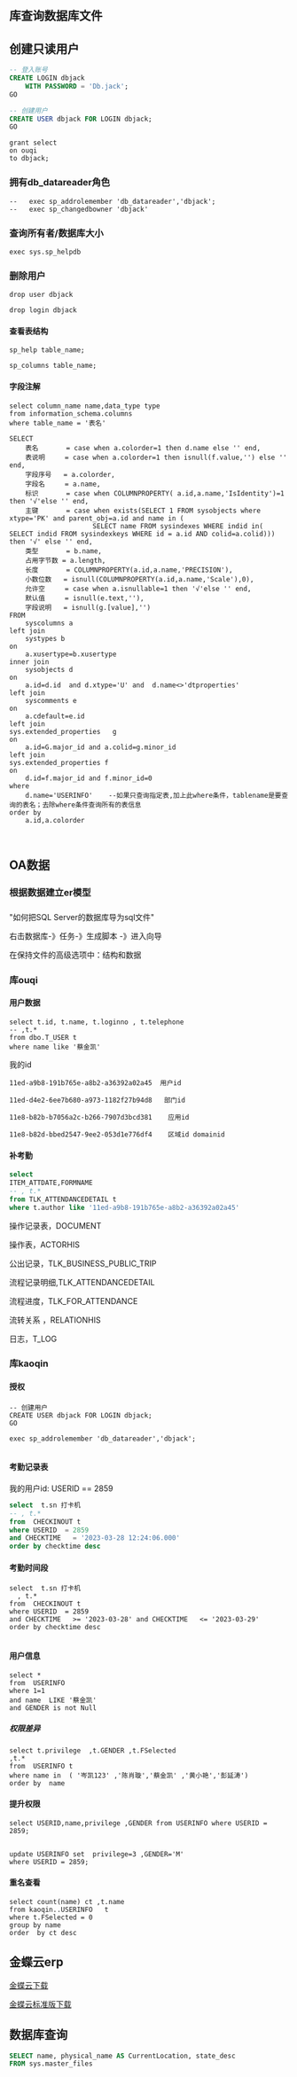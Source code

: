 

## 库查询数据库文件

## 创建只读用户

```sql
-- 登入账号
CREATE LOGIN dbjack   
    WITH PASSWORD = 'Db.jack';  
GO  

-- 创建用户
CREATE USER dbjack FOR LOGIN dbjack;  
GO


```



```mssql
grant select 
on ouqi
to dbjack;
```



### 拥有**db_datareader**角色

```mssql
--   exec sp_addrolemember 'db_datareader','dbjack';
--   exec sp_changedbowner 'dbjack'
```

### 查询所有者/数据库大小

```mssql
exec sys.sp_helpdb
```

### 删除用户

```mssql
drop user dbjack 

drop login dbjack 

```



#### 查看表结构

```mssql
sp_help table_name;           

sp_columns table_name;
```

#### 字段注解

```mssql
select column_name name,data_type type 
from information_schema.columns 
where table_name = '表名'
```

```mssql
SELECT 
    表名       = case when a.colorder=1 then d.name else '' end,
    表说明     = case when a.colorder=1 then isnull(f.value,'') else '' end,
    字段序号   = a.colorder,
    字段名     = a.name,
    标识       = case when COLUMNPROPERTY( a.id,a.name,'IsIdentity')=1 then '√'else '' end,
    主键       = case when exists(SELECT 1 FROM sysobjects where xtype='PK' and parent_obj=a.id and name in (
                     SELECT name FROM sysindexes WHERE indid in( SELECT indid FROM sysindexkeys WHERE id = a.id AND colid=a.colid))) then '√' else '' end,
    类型       = b.name,
    占用字节数 = a.length,
    长度       = COLUMNPROPERTY(a.id,a.name,'PRECISION'),
    小数位数   = isnull(COLUMNPROPERTY(a.id,a.name,'Scale'),0),
    允许空     = case when a.isnullable=1 then '√'else '' end,
    默认值     = isnull(e.text,''),
    字段说明   = isnull(g.[value],'')
FROM 
    syscolumns a
left join 
    systypes b 
on 
    a.xusertype=b.xusertype
inner join 
    sysobjects d 
on 
    a.id=d.id  and d.xtype='U' and  d.name<>'dtproperties'
left join 
    syscomments e 
on 
    a.cdefault=e.id
left join 
sys.extended_properties   g 
on 
    a.id=G.major_id and a.colid=g.minor_id  
left join
sys.extended_properties f
on 
    d.id=f.major_id and f.minor_id=0
where 
    d.name='USERINFO'    --如果只查询指定表,加上此where条件，tablename是要查询的表名；去除where条件查询所有的表信息
order by 
    a.id,a.colorder



```



## OA数据



### 根据数据建立er模型

### 

"如何把SQL Server的数据库导为sql文件"

右击数据库-》任务-》生成脚本 -》进入向导

在保持文件的高级选项中：结构和数据

### 库ouqi 

#### 用户数据

```mssql
select t.id, t.name, t.loginno , t.telephone  
-- ,t.*
from dbo.T_USER t
where name like '蔡金凯'
```

我的id  

```
11ed-a9b8-191b765e-a8b2-a36392a02a45  用户id

11ed-d4e2-6ee7b680-a973-1182f27b94d8   部门id

11e8-b82b-b7056a2c-b266-7907d3bcd381    应用id

11e8-b82d-bbed2547-9ee2-053d1e776df4    区域id domainid
```



#### 补考勤

```sql
select  
ITEM_ATTDATE,FORMNAME
-- , t.*
from TLK_ATTENDANCEDETAIL t
where t.author like '11ed-a9b8-191b765e-a8b2-a36392a02a45'
```



操作记录表，DOCUMENT

操作表，ACTORHIS

公出记录，TLK_BUSINESS_PUBLIC_TRIP

流程记录明细,TLK_ATTENDANCEDETAIL

流程进度，TLK_FOR_ATTENDANCE



流转关系 ，RELATIONHIS

日志，T_LOG

 

### 库kaoqin

#### 授权

```mssql
-- 创建用户
CREATE USER dbjack FOR LOGIN dbjack;  
GO

exec sp_addrolemember 'db_datareader','dbjack';


```

#### 考勤记录表

我的用户id:  USERID ==  2859

```sql
select  t.sn 打卡机
-- , t.*
from  CHECKINOUT t
where USERID  = 2859
and CHECKTIME   = '2023-03-28 12:24:06.000'
order by checktime desc


```



#### 考勤时间段

```mssql
select  t.sn 打卡机
  , t.*
from  CHECKINOUT t
where USERID  = 2859
and CHECKTIME   >= '2023-03-28' and CHECKTIME   <= '2023-03-29'
order by checktime desc


```

#### 用户信息

```mssql
select *
from  USERINFO
where 1=1
and name  LIKE '蔡金凯'
and GENDER is not Null
```

##### 权限差异

```mssql
select t.privilege  ,t.GENDER ,t.FSelected 
,t.*
from  USERINFO t
where name in  ( '岑凯123' ,'陈肖璇','蔡金凯' ,'黄小艳','彭延涛')
order by  name 

```

#### 提升权限

```mssql
select USERID,name,privilege ,GENDER from USERINFO where USERID = 2859;


update USERINFO set  privilege=3 ,GENDER='M'
where USERID = 2859;
```

#### 重名查看

```mssql
select count(name) ct ,t.name 
from kaoqin..USERINFO   t
where t.FSelected = 0
group by name
order  by ct desc
```





## 金蝶云erp

[金蝶云下载](http://pkgsfile.open.kingdee.com/DVD/V81E/K3Cloud_V8.1_DVD.zip)

[金蝶云标准版下载](http://pkgsfile.open.kingdee.com/DVD/V81S/K3Cloud_V8.1_Standard_DVD.zip)

## 数据库查询

```sql
SELECT name, physical_name AS CurrentLocation, state_desc  
FROM sys.master_files 
```













